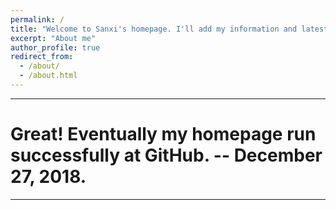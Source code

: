 ```yaml
---
permalink: /
title: "Welcome to Sanxi's homepage. I'll add my information and latest news here."
excerpt: "About me"
author_profile: true
redirect_from: 
  - /about/
  - /about.html
---
```


---
# Great! Eventually my homepage run successfully at GitHub. -- December 27, 2018.
---
